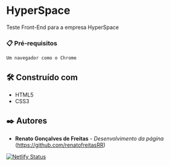 # HyperSpace

Teste Front-End para a empresa HyperSpace


### 📋 Pré-requisitos

```
Um navegador como o Chrome
```

## 🛠️ Construído com

* HTML5
* CSS3

## ✒️ Autores

* **Renato Gonçalves de Freitas** - *Desenvolvimento da página* (https://github.com/renatofreitasRR)


[![Netlify Status](https://api.netlify.com/api/v1/badges/41adc708-8d20-45c8-9f3f-72140de5acc9/deploy-status)](https://app.netlify.com/sites/hyperteste/deploys)



